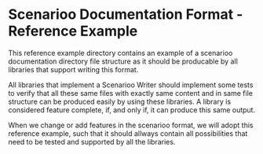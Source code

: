 # Scenarioo Documentation Format - Reference Example

This reference example directory contains an example of a scenarioo documentation directory file structure as it should be producable by all libraries that support writing this format.

All libraries that implement a Scenarioo Writer should implement some tests to verify that all these same files with exactly same content and in same file structure can be produced easily by using these libraries. A library is considered feature complete, if, and only if, it can produce this same output.

When we change or add features in the scenarioo format, we will adopt this reference example, such that it should allways contain all possibilities that need to be tested and supported by all the libraries.
